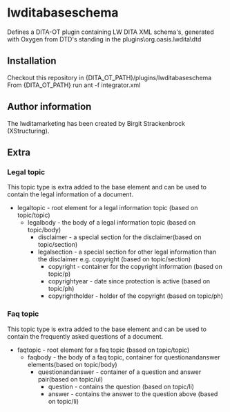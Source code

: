 # lwditabaseschema
Defines a DITA-OT plugin containing LW DITA XML schema's, generated with Oxygen from DTD's standing in the plugins\org.oasis.lwdita\dtd

## Installation

Checkout this repository in {DITA_OT_PATH}/plugins/lwditabaseschema
From {DITA_OT_PATH} run ant -f integrator.xml

## Author information
The lwditamarketing has been created by Birgit Strackenbrock (XStructuring).

## Extra

### Legal topic

This topic type is extra added to the base element and can be used to contain the legal information of a document.

* legaltopic - root element for a legal information topic (based on topic/topic)
  * legalbody - the body of a legal information topic (based on topic/body)
    * disclaimer - a special section for the disclaimer(based on topic/section)
    * legalsection - a special section for other legal information than the disclaimer e.g. copyright (based on topic/section)
      * copyright - container for the copyright information (based on topic/p)
       * copyrightyear - date since protection is active (based on topic/ph)
       * copyrightholder - holder of the copyright (based on topic/ph)

### Faq topic

This topic type is extra added to the base element and can be used to contain the frequently asked questions of a document.

* faqtopic - root element for a faq topic (based on topic/topic)
  * faqbody - the body of a faq topic, container for questionandanswer elements(based on topic/body)
    * questionandanswer - container of a question and answer pair(based on topic/ul)
      * question - contains the question (based on topic/li)
      * answer - contains the answer to the question above (based on topic/li)
